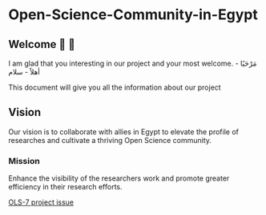# Open-Science-Community-in-Egypt
## Welcome :mega: :tada:
I am glad that you interesting in our project and your most welcome. 
مَرْحَبًا - أهلاً - سلام

This document will give you all the information about our project
## Vision
Our vision is to collaborate with allies in Egypt to elevate the profile of researches and cultivate a thriving Open Science community. 
### Mission
Enhance the visibility of the researchers work and promote greater efficiency in their research efforts. 

[ OLS-7 project issue](https://github.com/open-life-science/ols-7/issues/12)
